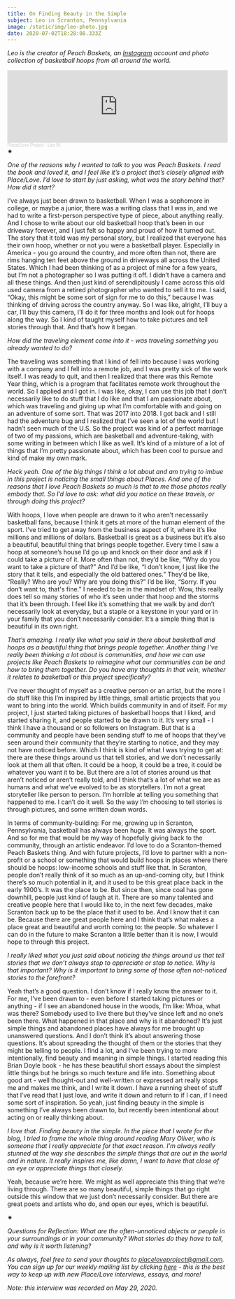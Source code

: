 ```yaml
---
title: On Finding Beauty in the Simple
subject: Leo in Scranton, Pennsylvania
image: /static/img/leo-photo.jpg
date: 2020-07-02T18:28:08.333Z
---
```

*Leo is the creator of Peach Baskets, an [Instagram](https://www.instagram.com/peachbaskets/) account and photo collection of basketball hoops from all around the world.*

<iframe width="100%" height="166" scrolling="no" frameborder="no" allow="autoplay" src="https://w.soundcloud.com/player/?url=https%3A//api.soundcloud.com/tracks/851019469&color=%23ff5500&auto_play=false&hide_related=false&show_comments=true&show_user=true&show_reposts=false&show_teaser=true"></iframe><div style="font-size: 10px; color: #cccccc;line-break: anywhere;word-break: normal;overflow: hidden;white-space: nowrap;text-overflow: ellipsis; font-family: Interstate,Lucida Grande,Lucida Sans Unicode,Lucida Sans,Garuda,Verdana,Tahoma,sans-serif;font-weight: 100;"><a href="https://soundcloud.com/place-love-project" title="Place/Love Project" target="_blank" style="color: #cccccc; text-decoration: none;">Place/Love Project</a> · <a href="https://soundcloud.com/place-love-project/leo-w-1" title="Leo W" target="_blank" style="color: #cccccc; text-decoration: none;">Leo W</a></div>

<div>✷</div>

*One of the reasons why I wanted to talk to you was Peach Baskets. I read the book and loved it, and I feel like it’s a project that’s closely aligned with Place/Love. I’d love to start by just asking, what was the story behind that? How did it start?*

I’ve always just been drawn to basketball. When I was a sophomore in college, or maybe a junior, there was a writing class that I was in, and we had to write a first-person perspective type of piece, about anything really. And I chose to write about our old basketball hoop that’s been in our driveway forever, and I just felt so happy and proud of how it turned out. The story that it told was my personal story, but I realized that everyone has their own hoop, whether or not you were a basketball player. Especially in America - you go around the country, and more often than not, there are rims hanging ten feet above the ground in driveways all across the United States. Which I had been thinking of as a project of mine for a few years, but I’m not a photographer so I was putting it off. I didn’t have a camera and all these things. And then just kind of serendipitously I came across this old used camera from a retired photographer who wanted to sell it to me. I said, “Okay, this might be some sort of sign for me to do this,” because I was thinking of driving across the country anyway. So I was like, alright, I’ll buy a car, I’ll buy this camera, I’ll do it for three months and look out for hoops along the way. So I kind of taught myself how to take pictures and tell stories through that. And that’s how it began.

*How did the traveling element come into it - was traveling something you already wanted to do?*

The traveling was something that I kind of fell into because I was working with a company and I fell into a remote job, and I was pretty sick of the work itself. I was ready to quit, and then I realized that there was this Remote Year thing, which is a program that facilitates remote work throughout the world. So I applied and I got in. I was like, okay, I can use this job that I don’t necessarily like to do stuff that I do like and that I am passionate about, which was traveling and giving up what I’m comfortable with and going on an adventure of some sort. That was 2017 into 2018. I got back and I still had the adventure bug and I realized that I’ve seen a lot of the world but I hadn’t seen much of the U.S. So the project was kind of a perfect marriage of two of my passions, which are basketball and adventure-taking, with some writing in between which I like as well. It’s kind of a mixture of a lot of things that I’m pretty passionate about, which has been cool to pursue and kind of make my own mark.

*Heck yeah. One of the big things I think a lot about and am trying to imbue in this project is noticing the small things about Places. And one of the reasons that I love Peach Baskets so much is that to me those photos really embody that. So I’d love to ask: what did you notice on these travels, or through doing this project?*

With hoops, I love when people are drawn to it who aren’t necessarily basketball fans, because I think it gets at more of the human element of the sport. I’ve tried to get away from the business aspect of it, where it’s like millions and millions of dollars. Basketball is great as a business but it’s also a beautiful, beautiful thing that brings people together. Every time I saw a hoop at someone’s house I’d go up and knock on their door and ask if I could take a picture of it. More often than not, they’d be like, “Why do you want to take a picture of that?” And I’d be like, “I don’t know, I just like the story that it tells, and especially the old battered ones.” They’d be like, “Really? Who are you? Why are you doing this?” I’d be like, “Sorry. If you don’t want to, that's fine.” I needed to be in the mindset of: Wow, this really does tell so many stories of who it’s seen under that hoop and the storms that it’s been through. I feel like it’s something that we walk by and don’t necessarily look at everyday, but a staple or a keystone in your yard or in your family that you don’t necessarily consider. It’s a simple thing that is beautiful in its own right.

*That’s amazing. I really like what you said in there about basketball and hoops as a beautiful thing that brings people together. Another thing I’ve really been thinking a lot about is communities, and how we can use projects like Peach Baskets to reimagine what our communities can be and how to bring them together. Do you have any thoughts in that vein, whether it relates to basketball or this project specifically?*

I’ve never thought of myself as a creative person or an artist, but the more I do stuff like this I’m inspired by little things, small artistic projects that you want to bring into the world. Which builds community in and of itself. For my project, I just started taking pictures of basketball hoops that I liked, and started sharing it, and people started to be drawn to it. It’s very small - I think I have a thousand or so followers on Instagram. But that is a community and people have been sending stuff to me of hoops that they’ve seen around their community that they’re starting to notice, and they may not have noticed before. Which I think is kind of what I was trying to get at: there are these things around us that tell stories, and we don’t necessarily look at them all that often. It could be a hoop, it could be a tree, it could be whatever you want it to be. But there are a lot of stories around us that aren’t noticed or aren’t really told, and I think that’s a lot of what we are as humans and what we’ve evolved to be as storytellers. I’m not a great storyteller like person to person. I’m horrible at telling you something that happened to me. I can’t do it well. So the way I’m choosing to tell stories is through pictures, and some written down words.

In terms of community-building: For me, growing up in Scranton, Pennsylvania, basketball has always been huge. It was always the sport. And so for me that would be my way of hopefully giving back to the community, through an artistic endeavor. I’d love to do a Scranton-themed Peach Baskets thing. And with future projects, I’d love to partner with a non-profit or a school or something that would build hoops in places where there should be hoops: low-income schools and stuff like that. In Scranton, people don’t really think of it so much as an up-and-coming city, but I think there’s so much potential in it, and it used to be this great place back in the early 1900’s. It was the place to be. But since then, since coal has gone downhill, people just kind of laugh at it. There are so many talented and creative people here that I would like to, in the next few decades, make Scranton back up to be the place that it used to be. And I know that it can be. Because there are great people here and I think that’s what makes a place great and beautiful and worth coming to: the people. So whatever I can do in the future to make Scranton a little better than it is now, I would hope to through this project.

*I really liked what you just said about noticing the things around us that tell stories that we don’t always stop to appreciate or stop to notice. Why is that important? Why is it important to bring some of those often not-noticed stories to the forefront?*

Yeah that’s a good question. I don’t know if I really know the answer to it. For me, I’ve been drawn to - even before I started taking pictures or anything - if I see an abandoned house in the woods, I’m like: Whoa, what was there? Somebody used to live there but they’ve since left and no one’s been there. What happened in that place and why is it abandoned? It’s just simple things and abandoned places have always for me brought up unanswered questions. And I don’t think it’s about answering those questions. It’s about spreading the thought of them or the stories that they might be telling to people. I find a lot, and I’ve been trying to more intentionally, find beauty and meaning in simple things. I started reading this Brian Doyle book - he has these beautiful short essays about the simplest little things but he brings so much texture and life into. Something about good art - well thought-out and well-written or expressed art really stops me and makes me think, and I write it down. I have a running sheet of stuff that I’ve read that I just love, and write it down and return to if I can, if I need some sort of inspiration. So yeah, just finding beauty in the simple is something I’ve always been drawn to, but recently been intentional about acting on or really thinking about.

*I love that. Finding beauty in the simple. In the piece that I wrote for the blog, I tried to frame the whole thing around reading Mary Oliver, who is someone that I really appreciate for that exact reason. I’m always really stunned at the way she describes the simple things that are out in the world and in nature. It really inspires me, like damn, I want to have that close of an eye or appreciate things that closely.*

Yeah, because we’re here. We might as well appreciate this thing that we’re living through. There are so many beautiful, simple things that go right outside this window that we just don’t necessarily consider. But there are great poets and artists who do, and open our eyes, which is beautiful.

<div>✷</div>

*Questions for Reflection: What are the often-unnoticed objects or people in your surroundings or in your community? What stories do they have to tell, and why is it worth listening?*

*As always, feel free to send your thoughts to [placeloveproject@gmail.com](mailto:placeloveproject@gmail.com). You can sign up for our weekly mailing list by clicking [here](https://placeloveproject.substack.com/welcome) - this is the best way to keep up with new Place/Love interviews, essays, and more!*

*Note: this interview was recorded on May 29, 2020.*